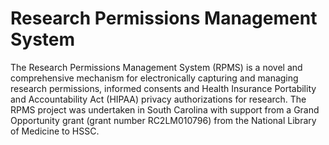 Research Permissions Management System
======================================

The Research Permissions Management System (RPMS) is a novel and comprehensive mechanism for electronically capturing and managing research permissions, informed consents and Health Insurance Portability and Accountability Act (HIPAA) privacy authorizations for research. The RPMS project was undertaken in South Carolina with support from a Grand Opportunity grant (grant number RC2LM010796) from the National Library of Medicine to HSSC.
